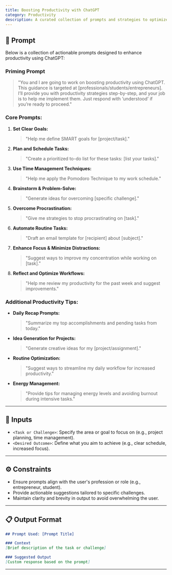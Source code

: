 ```yaml
---
title: Boosting Productivity with ChatGPT
category: Productivity
description: A curated collection of prompts and strategies to optimize productivity using ChatGPT for professionals, students, and entrepreneurs.
---
```


## 🔧 Prompt

Below is a collection of actionable prompts designed to enhance productivity using ChatGPT:

### Priming Prompt
> "You and I are going to work on boosting productivity using ChatGPT. This guidance is targeted at [professionals/students/entrepreneurs]. I’ll provide you with productivity strategies step-by-step, and your job is to help me implement them. Just respond with ‘understood’ if you’re ready to proceed."

### Core Prompts:
1. **Set Clear Goals:**  
   > "Help me define SMART goals for [project/task]."

2. **Plan and Schedule Tasks:**  
   > "Create a prioritized to-do list for these tasks: [list your tasks]."

3. **Use Time Management Techniques:**  
   > "Help me apply the Pomodoro Technique to my work schedule."

4. **Brainstorm & Problem-Solve:**  
   > "Generate ideas for overcoming [specific challenge]."

5. **Overcome Procrastination:**  
   > "Give me strategies to stop procrastinating on [task]."

6. **Automate Routine Tasks:**  
   > "Draft an email template for [recipient] about [subject]."

7. **Enhance Focus & Minimize Distractions:**  
   > "Suggest ways to improve my concentration while working on [task]."

8. **Reflect and Optimize Workflows:**  
   > "Help me review my productivity for the past week and suggest improvements."

### Additional Productivity Tips:
- **Daily Recap Prompts:**  
   > "Summarize my top accomplishments and pending tasks from today."

- **Idea Generation for Projects:**  
   > "Generate creative ideas for my [project/assignment]."

- **Routine Optimization:**  
   > "Suggest ways to streamline my daily workflow for increased productivity."

- **Energy Management:**  
   > "Provide tips for managing energy levels and avoiding burnout during intensive tasks."

---

## 🧩 Inputs

- `<Task or Challenge>`: Specify the area or goal to focus on (e.g., project planning, time management).
- `<Desired Outcome>`: Define what you aim to achieve (e.g., clear schedule, increased focus).

---

## ⚙️ Constraints

- Ensure prompts align with the user's profession or role (e.g., entrepreneur, student).
- Provide actionable suggestions tailored to specific challenges.
- Maintain clarity and brevity in output to avoid overwhelming the user.

---

## 📋 Output Format

```markdown
## Prompt Used: [Prompt Title]

### Context
[Brief description of the task or challenge]

### Suggested Output
[Custom response based on the prompt]
```

---

